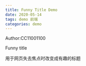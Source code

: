 ```yaml
---
title: Funny Title Demo 
date: 2020-05-14
tags: demo 前端
categories: demo
---
```


Author:CC11001100

Funny title

用于网页失去焦点时改变成有趣的标题

<script src="https://fastly.jsdelivr.net/gh/lwd-temp/funny-title/js/jquery-3.1.1.min.js"></script>
<script type="text/javascript" src="https://fastly.jsdelivr.net/gh/lwd-temp/funny-title/js/funny-title.js"></script>